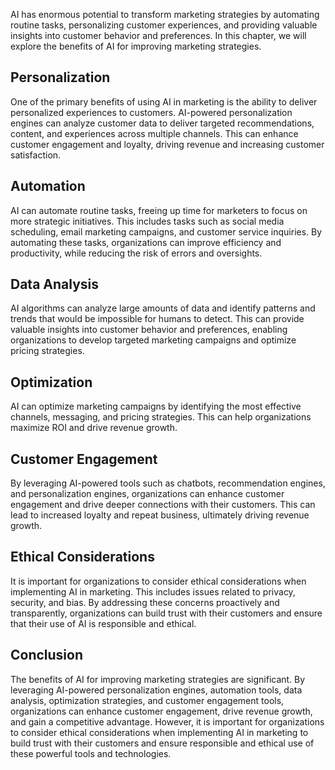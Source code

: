 

AI has enormous potential to transform marketing strategies by automating routine tasks, personalizing customer experiences, and providing valuable insights into customer behavior and preferences. In this chapter, we will explore the benefits of AI for improving marketing strategies.

Personalization
---------------

One of the primary benefits of using AI in marketing is the ability to deliver personalized experiences to customers. AI-powered personalization engines can analyze customer data to deliver targeted recommendations, content, and experiences across multiple channels. This can enhance customer engagement and loyalty, driving revenue and increasing customer satisfaction.

Automation
----------

AI can automate routine tasks, freeing up time for marketers to focus on more strategic initiatives. This includes tasks such as social media scheduling, email marketing campaigns, and customer service inquiries. By automating these tasks, organizations can improve efficiency and productivity, while reducing the risk of errors and oversights.

Data Analysis
-------------

AI algorithms can analyze large amounts of data and identify patterns and trends that would be impossible for humans to detect. This can provide valuable insights into customer behavior and preferences, enabling organizations to develop targeted marketing campaigns and optimize pricing strategies.

Optimization
------------

AI can optimize marketing campaigns by identifying the most effective channels, messaging, and pricing strategies. This can help organizations maximize ROI and drive revenue growth.

Customer Engagement
-------------------

By leveraging AI-powered tools such as chatbots, recommendation engines, and personalization engines, organizations can enhance customer engagement and drive deeper connections with their customers. This can lead to increased loyalty and repeat business, ultimately driving revenue growth.

Ethical Considerations
----------------------

It is important for organizations to consider ethical considerations when implementing AI in marketing. This includes issues related to privacy, security, and bias. By addressing these concerns proactively and transparently, organizations can build trust with their customers and ensure that their use of AI is responsible and ethical.

Conclusion
----------

The benefits of AI for improving marketing strategies are significant. By leveraging AI-powered personalization engines, automation tools, data analysis, optimization strategies, and customer engagement tools, organizations can enhance customer engagement, drive revenue growth, and gain a competitive advantage. However, it is important for organizations to consider ethical considerations when implementing AI in marketing to build trust with their customers and ensure responsible and ethical use of these powerful tools and technologies.
